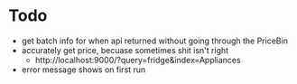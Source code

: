 # Todo

- get batch info for when api returned without going through the PriceBin
- accurately get price, becuase sometimes shit isn't right
    - http://localhost:9000/?query=fridge&index=Appliances
- error message shows on first run